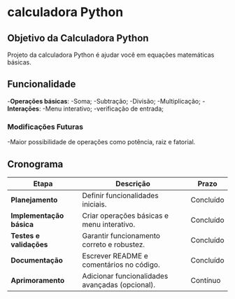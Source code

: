 ﻿# calculadora Python

## **Objetivo da Calculadora Python**
Projeto da calculadora Python é ajudar você em equações matemáticas básicas.

## **Funcionalidade**
-**Operações básicas**:
 -Soma;
 -Subtração;
 -Divisão;
 -Multiplicação;
 -**Interações**:
 -Menu interativo;
 -verificação de entrada;

 ### **Modificações Futuras**
 -Maior possibilidade de operações como potência, raiz e fatorial.

 ## **Cronograma**
| **Etapa**                 | **Descrição**                                      | **Prazo**           |
|---------------------------|--------------------------------------------------|---------------------|
| **Planejamento**          | Definir funcionalidades iniciais.                 | Concluído           |
| **Implementação básica**  | Criar operações básicas e menu interativo.        | Concluído           |
| **Testes e validações**   | Garantir funcionamento correto e robustez.        | Concluído           |
| **Documentação**          | Escrever README e comentários no código.          | Concluído           |
| **Aprimoramento**         | Adicionar funcionalidades avançadas (opcional).   | Contínuo            |

 
